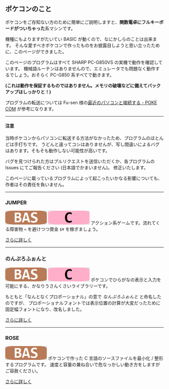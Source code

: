 ## ポケコンのこと
ポケコンをご存知ない方のために簡単にご説明しますと、**関数電卓にフルキーボードがついちゃった**系マシンです。

機種にもよりますがたいてい BASIC が動くので、なにかしらのことは出来ます。
そんな愛すべきポケコンで作ったものをお披露目しようと思い立ったために、このページができました。

このページのプログラムはすべて SHARP PC-G850VS の実機で動作を確認しています。
機械語ルーチンはありませんので、エミュレータでも問題なく動作するでしょう。おそらく PC-G850 系すべてで動きます。

**(これは動作を保証するものではありません。メモリの破壊などに備えてバックアップはしっかりと！)**

プログラムの転送については Fu-sen 様の[最近のパソコンと接続する - POKE COM](//poke-com.jimdo.com/%E6%9C%80%E8%BF%91%E3%81%AE%E3%83%91%E3%82%BD%E3%82%B3%E3%83%B3%E3%81%A8%E6%8E%A5%E7%B6%9A%E3%81%99%E3%82%8B/) が参考になります。

---
#### 注意
当時ポケコンからパソコンに転送する方法がなかったため、プログラムのほとんどは手打ちです。
うどんと違ってコシはありませんが、写し間違いによるバグはあります。そもそも動作しない可能性が高いです。

バグを見つけられた方はプルリクエストを送信いただくか、各プログラムの Issues にてご報告ください (日本語でかまいません)。
修正いたします。

このページに載っているプログラムによって起こったいかなる影響についても、作者はその責任を負いません。

---

### JUMPER
![BASIC](img/bas.png "BASIC") ![C](img/c.png "C")
アクション系ゲームです。流れてくる障害物 `<` を避けつつ賞金 `$¥` を稼ぎましょう。

[さらに詳しく](#x/doc/jumper)

---

### のんぷろふぉんと
![BASIC](img/bas.png "BASIC") ![C](img/c.png "C")
ポケコンでひらがなの表示と入力を可能にする、かなりうさんくさいライブラリーです。

もともと「なんとなくプロポーショナル」の意で *なんぷろふぉんと* と命名したのですが、
プロポーショナルフォントでは表示位置の計算が大変だったために固定幅フォントになり、改名しました。

[さらに詳しく](#x/doc/nf)

---

### ROSE
![BASIC](img/bas.png "BASIC")
ポケコンで作った C 言語のソースファイルを最小化 / 整形するプログラムです。
速度と容量の兼ね合いで危なっかしい動き方をしますがご容赦ください。

[さらに詳しく](#x/doc/rose)
